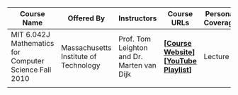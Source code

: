| Course Name                                           | Offered By                            | Instructors                                | Course URLs                                                  | Personal Coverage | My Resources                                                 |
| ----------------------------------------------------- | ------------------------------------- | ------------------------------------------ | ------------------------------------------------------------ | ----------------- | ------------------------------------------------------------ |
| MIT 6.042J Mathematics for Computer Science Fall 2010 | Massachusetts Institute of Technology | Prof. Tom Leighton and Dr. Marten van Dijk | **[[Course Website](https://ocw.mit.edu/courses/electrical-engineering-and-computer-science/6-042j-mathematics-for-computer-science-fall-2010/)] [[YouTube Playlist](https://www.youtube.com/playlist?list=PLB7540DEDD482705B)]** | Lecture 1         | [**[Notion](https://branched-cacao-bbe.notion.site/MIT-6-042J-Mathematics-for-Computer-Science-Fall-2010-bd60a40ef69e49e495a4776c540bc4da)**] [**[GDrive](https://drive.google.com/drive/folders/1w-Y5xOUylvsrfbZ5zIB40FGsOUbWjRFA?usp=sharing)**] |
|                                                       |                                       |                                            |                                                              |                   |                                                              |

